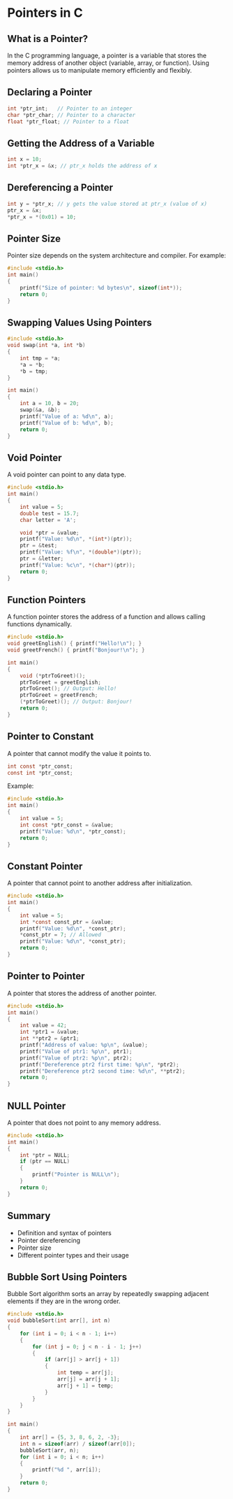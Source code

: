 # Pointers in C

## What is a Pointer?
In the C programming language, a pointer is a variable that stores the memory address of another object (variable, array, or function). Using pointers allows us to manipulate memory efficiently and flexibly.

## Declaring a Pointer
```c
int *ptr_int;   // Pointer to an integer
char *ptr_char; // Pointer to a character
float *ptr_float; // Pointer to a float
```

## Getting the Address of a Variable
```c
int x = 10;
int *ptr_x = &x; // ptr_x holds the address of x
```

## Dereferencing a Pointer
```c
int y = *ptr_x; // y gets the value stored at ptr_x (value of x)
ptr_x = &x;
*ptr_x = *(0x01) = 10;
```

## Pointer Size
Pointer size depends on the system architecture and compiler. For example:
```c
#include <stdio.h>
int main()
{
    printf("Size of pointer: %d bytes\n", sizeof(int*));
    return 0;
}
```

## Swapping Values Using Pointers
```c
#include <stdio.h>
void swap(int *a, int *b)
{
    int tmp = *a;
    *a = *b;
    *b = tmp;
}

int main()
{
    int a = 10, b = 20;
    swap(&a, &b);
    printf("Value of a: %d\n", a);
    printf("Value of b: %d\n", b);
    return 0;
}
```

## Void Pointer
A void pointer can point to any data type.
```c
#include <stdio.h>
int main()
{
    int value = 5;
    double test = 15.7;
    char letter = 'A';

    void *ptr = &value;
    printf("Value: %d\n", *(int*)(ptr));
    ptr = &test;
    printf("Value: %f\n", *(double*)(ptr));
    ptr = &letter;
    printf("Value: %c\n", *(char*)(ptr));
    return 0;
}
```

## Function Pointers
A function pointer stores the address of a function and allows calling functions dynamically.
```c
#include <stdio.h>
void greetEnglish() { printf("Hello!\n"); }
void greetFrench() { printf("Bonjour!\n"); }

int main()
{
    void (*ptrToGreet)();
    ptrToGreet = greetEnglish;
    ptrToGreet(); // Output: Hello!
    ptrToGreet = greetFrench;
    (*ptrToGreet)(); // Output: Bonjour!
    return 0;
}
```

## Pointer to Constant
A pointer that cannot modify the value it points to.
```c
int const *ptr_const;
const int *ptr_const;
```
Example:
```c
#include <stdio.h>
int main()
{
    int value = 5;
    int const *ptr_const = &value;
    printf("Value: %d\n", *ptr_const);
    return 0;
}
```

## Constant Pointer
A pointer that cannot point to another address after initialization.
```c
#include <stdio.h>
int main()
{
    int value = 5;
    int *const const_ptr = &value;
    printf("Value: %d\n", *const_ptr);
    *const_ptr = 7; // Allowed
    printf("Value: %d\n", *const_ptr);
    return 0;
}
```

## Pointer to Pointer
A pointer that stores the address of another pointer.
```c
#include <stdio.h>
int main()
{
    int value = 42;
    int *ptr1 = &value;
    int **ptr2 = &ptr1;
    printf("Address of value: %p\n", &value);
    printf("Value of ptr1: %p\n", ptr1);
    printf("Value of ptr2: %p\n", ptr2);
    printf("Dereference ptr2 first time: %p\n", *ptr2);
    printf("Dereference ptr2 second time: %d\n", **ptr2);
    return 0;
}
```

## NULL Pointer
A pointer that does not point to any memory address.
```c
#include <stdio.h>
int main()
{
    int *ptr = NULL;
    if (ptr == NULL)
    {
        printf("Pointer is NULL\n");
    }
    return 0;
}
```

## Summary
- Definition and syntax of pointers
- Pointer dereferencing
- Pointer size
- Different pointer types and their usage

## Bubble Sort Using Pointers
Bubble Sort algorithm sorts an array by repeatedly swapping adjacent elements if they are in the wrong order.
```c
#include <stdio.h>
void bubbleSort(int arr[], int n)
{
    for (int i = 0; i < n - 1; i++)
    {
        for (int j = 0; j < n - i - 1; j++)
        {
            if (arr[j] > arr[j + 1])
            {
                int temp = arr[j];
                arr[j] = arr[j + 1];
                arr[j + 1] = temp;
            }
        }
    }
}

int main()
{
    int arr[] = {5, 3, 8, 6, 2, -3};
    int n = sizeof(arr) / sizeof(arr[0]);
    bubbleSort(arr, n);
    for (int i = 0; i < n; i++)
    {
        printf("%d ", arr[i]);
    }
    return 0;
}
```

